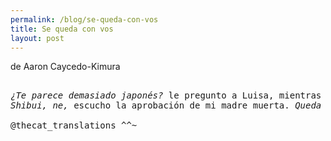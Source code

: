 ```yaml
---
permalink: /blog/se-queda-con-vos
title: Se queda con vos
layout: post
---
```


de Aaron Caycedo-Kimura

<pre class="highlight">
<i></i>
<i>¿Te parece demasiado japonés?</i> le pregunto a Luisa, mientras salgo del probador con una camisa manga corta de algodón, a mitad de precio en el outlet de Banana Republic. El material azul oscuro con rayas blancas salpicadas en horizontal me recuerda al yukata. <i>Parece un noren</i>, dice, <i>pero no en el mal sentido.</i>  Imagino a compradores agachándose debajo de mis brazos para conseguir un lugar en el sushi bar. <i>¡Irasshai!</i> Quiero cruzar el Pacífico, comer y beber con mis ancestros de Honshu y Kyushu, pero una parte de mí está aferrada a la California de mi infancia. Intento convencer a mis compañeros de clase de que yo también soy estadounidense, insisto en que para mi cumpleaños no me preparan una torta de pescado con velitas, simulo una risa mientras Dierdre Munson -pelo castaño tirando al colorado, vincha plástica roja- me devuelve a mi enamorada. Después de dejar la camisa en el estante y probármela de nuevo, la compro. 
<i>Shibui, ne,</i> escucho la aprobación de mi madre muerta. <i>Queda bien con tu jean.</i>

@thecat_translations ^^~

</pre>